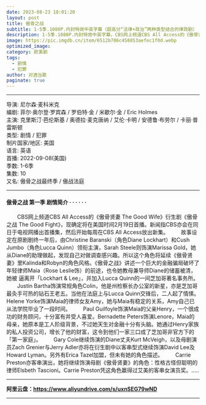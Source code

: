 ```yaml
---
date: 2023-08-23 18:01:20
layout: post
title: 傲骨之战
subtitle: 1-5季.1080P.内封特效中英字幕（超高分“法律+政治”两种类型结合的律政剧）
description: 1-5季.1080P.内封特效中英字幕。CBS网上频道CBS All Access的《傲骨贤妻 The Good Wife》衍生剧《傲骨之战 The Good Fight》，现确定将在美国时间2月19日首播。新闻指CBS亦会在同日于电视网播出首播集，然后开始每周在CBS All Access放出新集...
image: https://pic.imgdb.cn/item/6512b786c458853aefec1f0d.webp
optimized_image: 
category: 欧美剧
tags:
  - 剧情
  - 犯罪
author: 对酒当歌
paginate: true
---
```


---

导演: 尼尔森·麦科米克  
编剧: 菲尔·奥尔登·罗宾森 / 罗伯特·金 / 米歇尔·金 / Eric Holmes  
主演: 克里斯汀·芭伦斯基 / 奥德拉·麦克唐纳 / 艾伦·卡明 / 安德鲁·布劳尔 / 卡丽·普雷斯顿  
类型: 剧情 / 犯罪  
制片国家/地区: 美国  
语言: 英语  
首播: 2022-09-08(美国)  
季数: 1-6季  
集数: 10  
又名: 傲骨之战最终季 / 傲战法庭  

---

#### 傲骨之战 第一季  剧情简介 · · · · · ·

　　CBS网上频道CBS All Access的《傲骨贤妻 The Good Wife》衍生剧《傲骨之战 The Good Fight》，现确定将在美国时间2月19日首播。新闻指CBS亦会在同日于电视网播出首播集，然后开始每周在CBS All Access放出新集。
　　故事设定在原剧剧终一年后，由Christine Baranski（角色Diane Lockhart）和Cush Jumbo（角色Lucca Quinn）领衔主演，Sarah Steele则饰演Marissa Gold，她从Diane的助理做起，发现自己对做调查感兴趣。所以这个角色将延续《傲骨贤妻》里Kalinda和Robyn的角色风格。《傲骨之战》讲述一个巨大的金融骗局破坏了年轻律师Maia（Rose Leslie饰）的前途，也令她教母兼导师Diane的储蓄被清，她被 逼离开「Lockhart & Lee」，并加入Lucca Quinn的一间芝加哥著名事务所。
　　Justin Bartha饰演常规角色Colin，他是州检察长办公室的新星，亦是芝加哥最灸手可热的钻石王老五。当他在法庭上与Lucca Quinn交锋后，二人起了情愫。Helene Yorke饰演Maia的律师女友Amy，她与Maia有稳定的关系，Amy自己已从法学院毕业了一段时间。
　　Paul Guilfoyle饰演Maia的父亲Henry，一个很成功的财务顾问，十分富有并受人喜爱。Bernadette Peters饰演Lenore，Maia的母亲，她原本是工人阶级背景，不过她天生对金融十分有头脑。她通过Henry家族的私人投资公司，增长了他的财富，这令到他们一家三口成了芝加哥非官方下的「第一家庭」。
　　Gary Cole继续饰演的Diane丈夫Kurt McVeigh，以及母剧演员Zach Grenier与Jerry Adler亦将在衍生剧中以客串型式继续饰演David Lee及Howard Lyman。另外有Erica Tazel加盟，但未有她的角色描述。
　　Carrie Preston亦客串演出，她将继续饰演母剧《傲骨贤妻》的角色：性格古怪但聪明的律师Elsbeth Tascioni。Carrie Preston凭这角色赢得过艾美的客串女演员奖。.....

---

**阿里云盘：<https://www.aliyundrive.com/s/uxnSEG79wND>**

---
